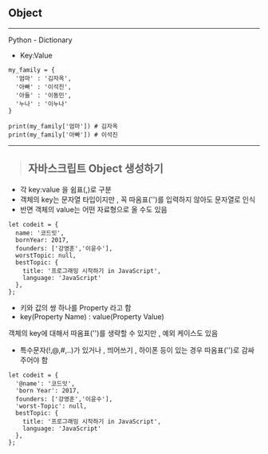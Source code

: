 ## Object
***
Python - Dictionary
- Key:Value
```
my_family = {
  '엄마' : '김자옥',
  '아빠' : '이석진',
  '아들' : '이동민',
  '누나' : '이누나'
}

print(my_family['엄마']) # 김자옥
print(my_family['아빠']) # 이석진
```

***
> ## 자바스크립트 Object 생성하기
- 각 key:value 을 쉼표(,)로 구분
- 객체의 key는 문자열 타입이지만 , 꼭 따옴표('')를 입력하지 않아도 문자열로 인식
- 반면 객체의 value는 어떤 자료형으로 올 수도 있음

```
let codeit = {
  name: '코드잇',
  bornYear: 2017,
  founders: ['강영훈','이윤수'],
  worstTopic: null,
  bestTopic: {
    title: '프로그래밍 시작하기 in JavaScript',
    language: 'JavaScript'
  },
};
```

* 키와 값의 쌍 하나를 Property 라고 함
* key(Property Name) : value(Property Value) 

객체의 key에 대해서 따옴표('')를 생략할 수 있지만 , 예외 케이스도 있음
- 특수문자(!,@,#,..)가 있거나 , 띄어쓰기 , 하이폰 등이 있는 경우 따옴표('')로 감싸주어야 함
```
let codeit = {
  '@name': '코드잇',
  'born Year': 2017,
  founders: ['강영훈','이윤수'],
  'worst-Topic': null,
  bestTopic: {
    title: '프로그래밍 시작하기 in JavaScript',
    language: 'JavaScript'
  },
};
```